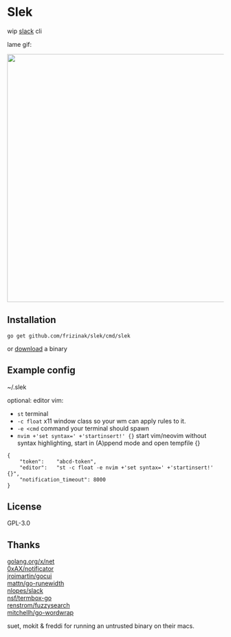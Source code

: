 # Slek

wip [slack](https://slack.com/) cli

lame gif:

<a href="https://raw.github.com/frizinak/slek/master/assets/cast.gif">
    <img src="https://raw.github.com/frizinak/slek/master/assets/cast.gif" style="width:576px;height:auto;">
</a>

## Installation

`go get github.com/frizinak/slek/cmd/slek`

or [download](https://github.com/frizinak/slek/releases) a binary


## Example config

~/.slek  

optional: editor vim:  
- `st` terminal  
- `-c float` x11 window class so your wm can apply rules to it.  
- `-e <cmd` command your terminal should spawn  
- `nvim +'set syntax=' +'startinsert!' {}` start vim/neovim without syntax
highlighting, start in (A)ppend mode and open tempfile {}  

```
{
    "token":    "abcd-token",
    "editor":   "st -c float -e nvim +'set syntax=' +'startinsert!' {}",
    "notification_timeout": 8000
}

```

## License

GPL-3.0


## Thanks

[golang.org/x/net](https://godoc.org/golang.org/x/net)  
[0xAX/notificator](https://github.com/0xAX/notificator)  
[jroimartin/gocui](https://github.com/jroimartin/gocui)  
[mattn/go-runewidth](https://github.com/mattn/go-runewidth)  
[nlopes/slack](https://github.com/nlopes/slack)  
[nsf/termbox-go](https://github.com/nsf/termbox-go)  
[renstrom/fuzzysearch](https://github.com/renstrom/fuzzysearch)  
[mitchellh/go-wordwrap](https://github.com/mitchellh/go-wordwrap)  

suet, mokit & freddi for running an untrusted binary on their macs.
